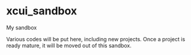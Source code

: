 xcui_sandbox
============

My sandbox

Various codes will be put here, including new projects.
Once a project is ready mature, it will be moved out of this sandbox.
